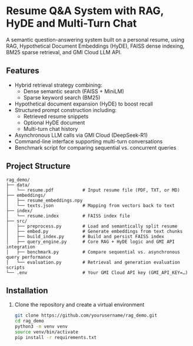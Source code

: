 # Resume Q&A System with RAG, HyDE and Multi-Turn Chat

A semantic question-answering system built on a personal resume, using RAG, Hypothetical Document Embeddings (HyDE), FAISS dense indexing, BM25 sparse retrieval, and GMI Cloud LLM API.

## Features

- Hybrid retrieval strategy combining:
  - Dense semantic search (FAISS + MiniLM)
  - Sparse keyword search (BM25)
- Hypothetical document expansion (HyDE) to boost recall
- Structured prompt construction including:
  - Retrieved resume snippets
  - Optional HyDE document
  - Multi-turn chat history
- Asynchronous LLM calls via GMI Cloud (DeepSeek-R1)
- Command-line interface supporting multi-turn conversations
- Benchmark script for comparing sequential vs. concurrent queries

## Project Structure

```
rag_demo/
├── data/                   
│   └── resume.pdf           # Input resume file (PDF, TXT, or MD)
├── embeddings/             
│   ├── resume_embeddings.npy
│   └── texts.json           # Mapping from vectors back to text
├── index/                  
│   └── resume.index         # FAISS index file
├── src/
│   ├── preprocess.py        # Load and semantically split resume
│   ├── embed.py             # Generate embeddings from text chunks
│   ├── build_index.py       # Build and persist FAISS index
│   ├── query_engine.py      # Core RAG + HyDE logic and GMI API integration
│   ├── benchmark.py         # Compare sequential vs. asynchronous query performance
│   └── evaluation.py        # Retrieval and generation evaluation scripts
└── .env                     # Your GMI Cloud API key (GMI_API_KEY=…)
```


## Installation

1. Clone the repository and create a virtual environment
   ```bash
   git clone https://github.com/yourusername/rag_demo.git
   cd rag_demo
   python3 -m venv venv
   source venv/bin/activate
   pip install -r requirements.txt
   
